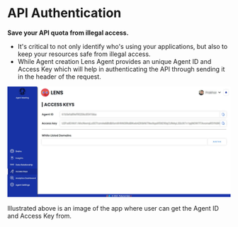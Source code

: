 # API Authentication

**Save your API quota from illegal access.**

- It's critical to not only identify who's using your applications, but also to keep your resources safe from illegal access. 
- While Agent creation Lens Agent provides an unique Agent ID and Access Key which will help in authenticating the API through sending it in the header of the request.

![Image](img/agentId_accessKey.png)

Illustrated above is an image of the app where user can get the Agent ID and Access Key from.

